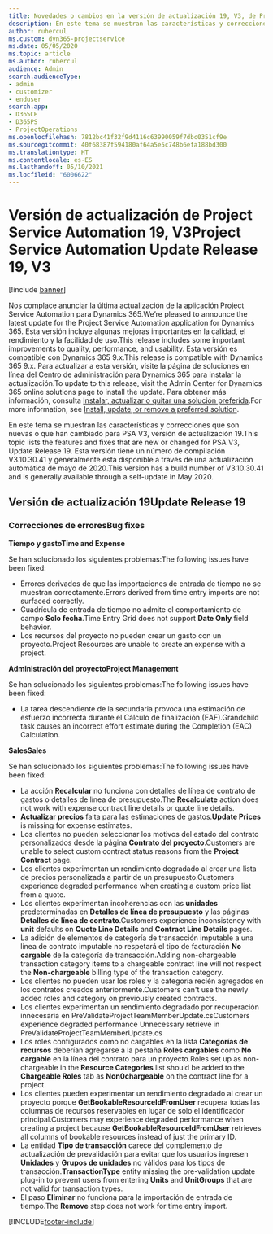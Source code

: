 ```yaml
---
title: Novedades o cambios en la versión de actualización 19, V3, de Project Service Automation
description: En este tema se muestran las características y correcciones que están disponibles en la versión de actualización 19, V3, de Project Service Automation.
author: ruhercul
ms.custom: dyn365-projectservice
ms.date: 05/05/2020
ms.topic: article
ms.author: ruhercul
audience: Admin
search.audienceType:
- admin
- customizer
- enduser
search.app:
- D365CE
- D365PS
- ProjectOperations
ms.openlocfilehash: 7812bc41f32f9d4116c63990059f7dbc0351cf9e
ms.sourcegitcommit: 40f68387f594180af64a5e5c748b6efa188bd300
ms.translationtype: HT
ms.contentlocale: es-ES
ms.lasthandoff: 05/10/2021
ms.locfileid: "6006622"
---
```

# <a name="project-service-automation-update-release-19-v3"></a><span data-ttu-id="4ce4e-103">Versión de actualización de Project Service Automation 19, V3</span><span class="sxs-lookup"><span data-stu-id="4ce4e-103">Project Service Automation Update Release 19, V3</span></span>

[!include [banner](../includes/psa-now-project-operations.md)]

<span data-ttu-id="4ce4e-104">Nos complace anunciar la última actualización de la aplicación Project Service Automation para Dynamics 365.</span><span class="sxs-lookup"><span data-stu-id="4ce4e-104">We’re pleased to announce the latest update for the Project Service Automation application for Dynamics 365.</span></span> <span data-ttu-id="4ce4e-105">Esta versión incluye algunas mejoras importantes en la calidad, el rendimiento y la facilidad de uso.</span><span class="sxs-lookup"><span data-stu-id="4ce4e-105">This release includes some important improvements to quality, performance, and usability.</span></span> <span data-ttu-id="4ce4e-106">Esta versión es compatible con Dynamics 365 9.x.</span><span class="sxs-lookup"><span data-stu-id="4ce4e-106">This release is compatible with Dynamics 365 9.x.</span></span> <span data-ttu-id="4ce4e-107">Para actualizar a esta versión, visite la página de soluciones en línea del Centro de administración para Dynamics 365 para instalar la actualización.</span><span class="sxs-lookup"><span data-stu-id="4ce4e-107">To update to this release, visit the Admin Center for Dynamics 365 online solutions page to install the update.</span></span> <span data-ttu-id="4ce4e-108">Para obtener más información, consulta [Instalar, actualizar o quitar una solución preferida](/power-platform/admin/install-remove-preferred-solution).</span><span class="sxs-lookup"><span data-stu-id="4ce4e-108">For more information, see [Install, update, or remove a preferred solution](/power-platform/admin/install-remove-preferred-solution).</span></span>

<span data-ttu-id="4ce4e-109">En este tema se muestran las características y correcciones que son nuevas o que han cambiado para PSA V3, versión de actualización 19.</span><span class="sxs-lookup"><span data-stu-id="4ce4e-109">This topic lists the features and fixes that are new or changed for PSA V3, Update Release 19.</span></span> <span data-ttu-id="4ce4e-110">Esta versión tiene un número de compilación V3.10.30.41 y generalmente está disponible a través de una actualización automática de mayo de 2020.</span><span class="sxs-lookup"><span data-stu-id="4ce4e-110">This version has a build number of V3.10.30.41 and is generally available through a self-update in May 2020.</span></span>

## <a name="update-release-19"></a><span data-ttu-id="4ce4e-111">Versión de actualización 19</span><span class="sxs-lookup"><span data-stu-id="4ce4e-111">Update Release 19</span></span>

### <a name="bug-fixes"></a><span data-ttu-id="4ce4e-112">Correcciones de errores</span><span class="sxs-lookup"><span data-stu-id="4ce4e-112">Bug fixes</span></span>

<span data-ttu-id="4ce4e-113">**Tiempo y gasto**</span><span class="sxs-lookup"><span data-stu-id="4ce4e-113">**Time and Expense**</span></span>

<span data-ttu-id="4ce4e-114">Se han solucionado los siguientes problemas:</span><span class="sxs-lookup"><span data-stu-id="4ce4e-114">The following issues have been fixed:</span></span> 

- <span data-ttu-id="4ce4e-115">Errores derivados de que las importaciones de entrada de tiempo no se muestran correctamente.</span><span class="sxs-lookup"><span data-stu-id="4ce4e-115">Errors derived from time entry imports are not surfaced correctly.</span></span>
- <span data-ttu-id="4ce4e-116">Cuadrícula de entrada de tiempo no admite el comportamiento de campo **Solo fecha**.</span><span class="sxs-lookup"><span data-stu-id="4ce4e-116">Time Entry Grid does not support **Date Only** field behavior.</span></span>
- <span data-ttu-id="4ce4e-117">Los recursos del proyecto no pueden crear un gasto con un proyecto.</span><span class="sxs-lookup"><span data-stu-id="4ce4e-117">Project Resources are unable to create an expense with a project.</span></span>

<span data-ttu-id="4ce4e-118">**Administración del proyecto**</span><span class="sxs-lookup"><span data-stu-id="4ce4e-118">**Project Management**</span></span>

<span data-ttu-id="4ce4e-119">Se han solucionado los siguientes problemas:</span><span class="sxs-lookup"><span data-stu-id="4ce4e-119">The following issues have been fixed:</span></span> 

-  <span data-ttu-id="4ce4e-120">La tarea descendiente de la secundaria provoca una estimación de esfuerzo incorrecta durante el Cálculo de finalización (EAF).</span><span class="sxs-lookup"><span data-stu-id="4ce4e-120">Grandchild task causes an incorrect effort estimate during the Completion (EAC) Calculation.</span></span>

<span data-ttu-id="4ce4e-121">**Sales**</span><span class="sxs-lookup"><span data-stu-id="4ce4e-121">**Sales**</span></span>

<span data-ttu-id="4ce4e-122">Se han solucionado los siguientes problemas:</span><span class="sxs-lookup"><span data-stu-id="4ce4e-122">The following issues have been fixed:</span></span> 

- <span data-ttu-id="4ce4e-123">La acción **Recalcular** no funciona con detalles de línea de contrato de gastos o detalles de línea de presupuesto.</span><span class="sxs-lookup"><span data-stu-id="4ce4e-123">The **Recalculate** action does not work with expense contract line details or quote line details.</span></span>
- <span data-ttu-id="4ce4e-124">**Actualizar precios** falta para las estimaciones de gastos.</span><span class="sxs-lookup"><span data-stu-id="4ce4e-124">**Update Prices** is missing for expense estimates.</span></span>
-  <span data-ttu-id="4ce4e-125">Los clientes no pueden seleccionar los motivos del estado del contrato personalizados desde la página **Contrato del proyecto**.</span><span class="sxs-lookup"><span data-stu-id="4ce4e-125">Customers are unable to select custom contract status reasons from the **Project Contract** page.</span></span>
- <span data-ttu-id="4ce4e-126">Los clientes experimentan un rendimiento degradado al crear una lista de precios personalizada a partir de un presupuesto.</span><span class="sxs-lookup"><span data-stu-id="4ce4e-126">Customers experience degraded performance when creating a custom price list from a quote.</span></span>
- <span data-ttu-id="4ce4e-127">Los clientes experimentan incoherencias con las **unidades** predeterminadas en **Detalles de línea de presupuesto** y las páginas **Detalles de línea de contrato**.</span><span class="sxs-lookup"><span data-stu-id="4ce4e-127">Customers experience inconsistency with **unit** defaults on **Quote Line Details** and **Contract Line Details** pages.</span></span>
- <span data-ttu-id="4ce4e-128">La adición de elementos de categoría de transacción imputable a una línea de contrato imputable no respetará el tipo de facturación **No cargable** de la categoría de transacción.</span><span class="sxs-lookup"><span data-stu-id="4ce4e-128">Adding non-chargeable transaction category items to a chargeable contract line will not respect the **Non-chargeable** billing type of the transaction category.</span></span>
- <span data-ttu-id="4ce4e-129">Los clientes no pueden usar los roles y la categoría recién agregados en los contratos creados anteriormente.</span><span class="sxs-lookup"><span data-stu-id="4ce4e-129">Customers can't use the newly added roles and category on previously created contracts.</span></span>
- <span data-ttu-id="4ce4e-130">Los clientes experimentan un rendimiento degradado por recuperación innecesaria en PreValidateProjectTeamMemberUpdate.cs</span><span class="sxs-lookup"><span data-stu-id="4ce4e-130">Customers experience degraded performance Unnecessary retrieve in PreValidateProjectTeamMemberUpdate.cs</span></span>
- <span data-ttu-id="4ce4e-131">Los roles configurados como no cargables en la lista **Categorías de recursos** deberían agregarse a la pestaña **Roles cargables** como **No cargable** en la línea del contrato para un proyecto.</span><span class="sxs-lookup"><span data-stu-id="4ce4e-131">Roles set up as non-chargeable in the **Resource Categories** list should be added to the **Chargeable Roles** tab as **Non0chargeable** on the contract line for a project.</span></span>
- <span data-ttu-id="4ce4e-132">Los clientes pueden experimentar un rendimiento degradado al crear un proyecto porque **GetBookableResourceIdFromUser** recupera todas las columnas de recursos reservables en lugar de solo el identificador principal.</span><span class="sxs-lookup"><span data-stu-id="4ce4e-132">Customers may experience degraded performance when creating a project because **GetBookableResourceIdFromUser** retrieves all columns of bookable resources instead of just the primary ID.</span></span>
- <span data-ttu-id="4ce4e-133">La entidad **Tipo de transacción** carece del complemento de actualización de prevalidación para evitar que los usuarios ingresen **Unidades** y **Grupos de unidades** no válidos para los tipos de transacción.</span><span class="sxs-lookup"><span data-stu-id="4ce4e-133">**TransactionType** entity missing the pre-validation update plug-in to prevent users from entering **Units** and **UnitGroups** that are not valid for transaction types.</span></span>
- <span data-ttu-id="4ce4e-134">El paso **Eliminar** no funciona para la importación de entrada de tiempo.</span><span class="sxs-lookup"><span data-stu-id="4ce4e-134">The **Remove** step does not work for time entry import.</span></span>


[!INCLUDE[footer-include](../includes/footer-banner.md)]